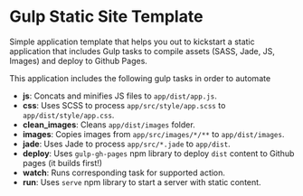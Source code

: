 # Gulp Static Site Template

Simple application template that helps you out to kickstart a static application that includes Gulp tasks to compile assets (SASS, Jade, JS, Images) and deploy to Github Pages.

This application includes the following gulp tasks in order to automate

- **js**: Concats and minifies JS files to `app/dist/app.js`.
- **css**: Uses SCSS to process `app/src/style/app.scss` to `app/dist/style/app.css`.
- **clean_images**: Cleans `app/dist/images` folder.
- **images**: Copies images from `app/src/images/*/**` to `app/dist/images`.
- **jade**: Uses Jade to process `app/src/*.jade` to `app/dist`.
- **deploy**: Uses `gulp-gh-pages` npm library to deploy `dist` content to Github pages (it builds first!)
- **watch**: Runs corresponding task for supported action.
- **run**: Uses `serve` npm library to start a server with static content.
